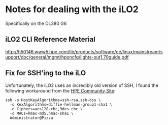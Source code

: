# Notes for dealing with the iLO2
Specifically on the DL380 G6

## iLO2 CLI Reference Material
http://h50146.www5.hpe.com/lib/products/software/oe/linux/mainstream/support/doc/general/mgmt/hponcfg/lights-out1.70guide.pdf

## Fix for SSH'ing to the iLO
Unfortunately, the iLO2 uses an incredibly old version of SSH, I found the following workaround from the [HPE Community Site](https://community.hpe.com/t5/Remote-Lights-Out-Mgmt-iLO-2-iLO/Unable-to-SSH-to-iLO2-with-OpenSSH-6-2/td-p/6050925):
```
ssh -o HostKeyAlgorithms=ssh-rsa,ssh-dss \
  -o KexAlgorithms=diffie-hellman-group1-sha1 \
  -o Ciphers=aes128-cbc,3des-cbc \
  -o MACs=hmac-md5,hmac-sha1 \
  Administrator@Pizza
```